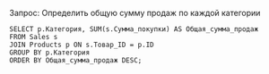 Запрос: Определить общую сумму продаж по каждой категории
```
SELECT p.Категория, SUM(s.Сумма_покупки) AS Общая_сумма_продаж
FROM Sales s
JOIN Products p ON s.Товар_ID = p.ID
GROUP BY p.Категория
ORDER BY Общая_сумма_продаж DESC;

```